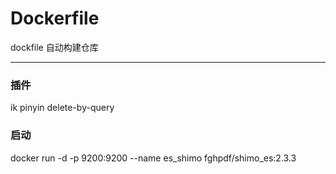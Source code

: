 # Dockerfile
dockfile 自动构建仓库

---

### 插件
ik
pinyin
delete-by-query


### 启动
docker run -d -p 9200:9200 --name es_shimo fghpdf/shimo_es:2.3.3
